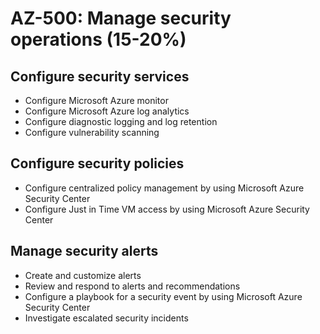 # AZ-500: Manage security operations (15-20%)

## Configure security services

* Configure Microsoft Azure monitor
* Configure Microsoft Azure log analytics
* Configure diagnostic logging and log retention
* Configure vulnerability scanning

## Configure security policies

* Configure centralized policy management by using Microsoft Azure Security Center
* Configure Just in Time VM access by using Microsoft Azure Security Center

## Manage security alerts

* Create and customize alerts
* Review and respond to alerts and recommendations
* Configure a playbook for a security event by using Microsoft Azure Security Center
* Investigate escalated security incidents